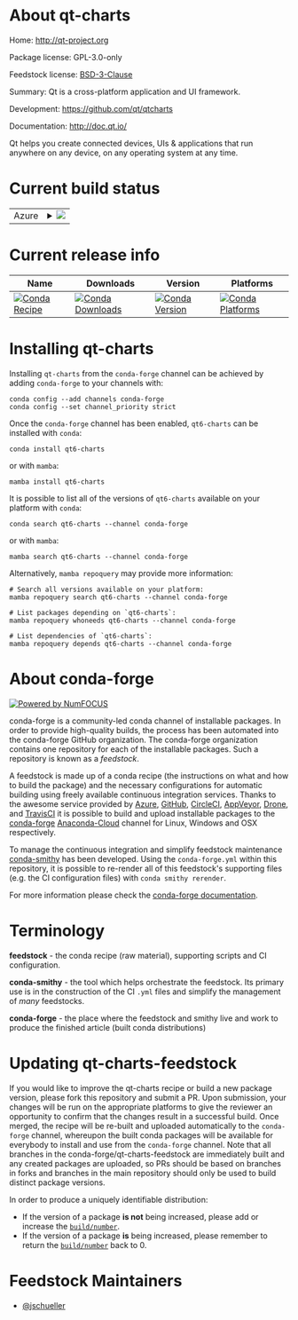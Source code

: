 About qt-charts
===============

Home: http://qt-project.org

Package license: GPL-3.0-only

Feedstock license: [BSD-3-Clause](https://github.com/conda-forge/qt-charts-feedstock/blob/main/LICENSE.txt)

Summary: Qt is a cross-platform application and UI framework.

Development: https://github.com/qt/qtcharts

Documentation: http://doc.qt.io/

Qt helps you create connected devices, UIs & applications that run
anywhere on any device, on any operating system at any time.


Current build status
====================


<table>
    
  <tr>
    <td>Azure</td>
    <td>
      <details>
        <summary>
          <a href="https://dev.azure.com/conda-forge/feedstock-builds/_build/latest?definitionId=18264&branchName=main">
            <img src="https://dev.azure.com/conda-forge/feedstock-builds/_apis/build/status/qt-charts-feedstock?branchName=main">
          </a>
        </summary>
        <table>
          <thead><tr><th>Variant</th><th>Status</th></tr></thead>
          <tbody><tr>
              <td>linux_64</td>
              <td>
                <a href="https://dev.azure.com/conda-forge/feedstock-builds/_build/latest?definitionId=18264&branchName=main">
                  <img src="https://dev.azure.com/conda-forge/feedstock-builds/_apis/build/status/qt-charts-feedstock?branchName=main&jobName=linux&configuration=linux%20linux_64_" alt="variant">
                </a>
              </td>
            </tr><tr>
              <td>osx_64</td>
              <td>
                <a href="https://dev.azure.com/conda-forge/feedstock-builds/_build/latest?definitionId=18264&branchName=main">
                  <img src="https://dev.azure.com/conda-forge/feedstock-builds/_apis/build/status/qt-charts-feedstock?branchName=main&jobName=osx&configuration=osx%20osx_64_" alt="variant">
                </a>
              </td>
            </tr><tr>
              <td>osx_arm64</td>
              <td>
                <a href="https://dev.azure.com/conda-forge/feedstock-builds/_build/latest?definitionId=18264&branchName=main">
                  <img src="https://dev.azure.com/conda-forge/feedstock-builds/_apis/build/status/qt-charts-feedstock?branchName=main&jobName=osx&configuration=osx%20osx_arm64_" alt="variant">
                </a>
              </td>
            </tr><tr>
              <td>win_64</td>
              <td>
                <a href="https://dev.azure.com/conda-forge/feedstock-builds/_build/latest?definitionId=18264&branchName=main">
                  <img src="https://dev.azure.com/conda-forge/feedstock-builds/_apis/build/status/qt-charts-feedstock?branchName=main&jobName=win&configuration=win%20win_64_" alt="variant">
                </a>
              </td>
            </tr>
          </tbody>
        </table>
      </details>
    </td>
  </tr>
</table>

Current release info
====================

| Name | Downloads | Version | Platforms |
| --- | --- | --- | --- |
| [![Conda Recipe](https://img.shields.io/badge/recipe-qt6--charts-green.svg)](https://anaconda.org/conda-forge/qt6-charts) | [![Conda Downloads](https://img.shields.io/conda/dn/conda-forge/qt6-charts.svg)](https://anaconda.org/conda-forge/qt6-charts) | [![Conda Version](https://img.shields.io/conda/vn/conda-forge/qt6-charts.svg)](https://anaconda.org/conda-forge/qt6-charts) | [![Conda Platforms](https://img.shields.io/conda/pn/conda-forge/qt6-charts.svg)](https://anaconda.org/conda-forge/qt6-charts) |

Installing qt-charts
====================

Installing `qt-charts` from the `conda-forge` channel can be achieved by adding `conda-forge` to your channels with:

```
conda config --add channels conda-forge
conda config --set channel_priority strict
```

Once the `conda-forge` channel has been enabled, `qt6-charts` can be installed with `conda`:

```
conda install qt6-charts
```

or with `mamba`:

```
mamba install qt6-charts
```

It is possible to list all of the versions of `qt6-charts` available on your platform with `conda`:

```
conda search qt6-charts --channel conda-forge
```

or with `mamba`:

```
mamba search qt6-charts --channel conda-forge
```

Alternatively, `mamba repoquery` may provide more information:

```
# Search all versions available on your platform:
mamba repoquery search qt6-charts --channel conda-forge

# List packages depending on `qt6-charts`:
mamba repoquery whoneeds qt6-charts --channel conda-forge

# List dependencies of `qt6-charts`:
mamba repoquery depends qt6-charts --channel conda-forge
```


About conda-forge
=================

[![Powered by
NumFOCUS](https://img.shields.io/badge/powered%20by-NumFOCUS-orange.svg?style=flat&colorA=E1523D&colorB=007D8A)](https://numfocus.org)

conda-forge is a community-led conda channel of installable packages.
In order to provide high-quality builds, the process has been automated into the
conda-forge GitHub organization. The conda-forge organization contains one repository
for each of the installable packages. Such a repository is known as a *feedstock*.

A feedstock is made up of a conda recipe (the instructions on what and how to build
the package) and the necessary configurations for automatic building using freely
available continuous integration services. Thanks to the awesome service provided by
[Azure](https://azure.microsoft.com/en-us/services/devops/), [GitHub](https://github.com/),
[CircleCI](https://circleci.com/), [AppVeyor](https://www.appveyor.com/),
[Drone](https://cloud.drone.io/welcome), and [TravisCI](https://travis-ci.com/)
it is possible to build and upload installable packages to the
[conda-forge](https://anaconda.org/conda-forge) [Anaconda-Cloud](https://anaconda.org/)
channel for Linux, Windows and OSX respectively.

To manage the continuous integration and simplify feedstock maintenance
[conda-smithy](https://github.com/conda-forge/conda-smithy) has been developed.
Using the ``conda-forge.yml`` within this repository, it is possible to re-render all of
this feedstock's supporting files (e.g. the CI configuration files) with ``conda smithy rerender``.

For more information please check the [conda-forge documentation](https://conda-forge.org/docs/).

Terminology
===========

**feedstock** - the conda recipe (raw material), supporting scripts and CI configuration.

**conda-smithy** - the tool which helps orchestrate the feedstock.
                   Its primary use is in the construction of the CI ``.yml`` files
                   and simplify the management of *many* feedstocks.

**conda-forge** - the place where the feedstock and smithy live and work to
                  produce the finished article (built conda distributions)


Updating qt-charts-feedstock
============================

If you would like to improve the qt-charts recipe or build a new
package version, please fork this repository and submit a PR. Upon submission,
your changes will be run on the appropriate platforms to give the reviewer an
opportunity to confirm that the changes result in a successful build. Once
merged, the recipe will be re-built and uploaded automatically to the
`conda-forge` channel, whereupon the built conda packages will be available for
everybody to install and use from the `conda-forge` channel.
Note that all branches in the conda-forge/qt-charts-feedstock are
immediately built and any created packages are uploaded, so PRs should be based
on branches in forks and branches in the main repository should only be used to
build distinct package versions.

In order to produce a uniquely identifiable distribution:
 * If the version of a package **is not** being increased, please add or increase
   the [``build/number``](https://docs.conda.io/projects/conda-build/en/latest/resources/define-metadata.html#build-number-and-string).
 * If the version of a package **is** being increased, please remember to return
   the [``build/number``](https://docs.conda.io/projects/conda-build/en/latest/resources/define-metadata.html#build-number-and-string)
   back to 0.

Feedstock Maintainers
=====================

* [@jschueller](https://github.com/jschueller/)

